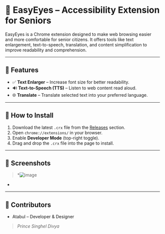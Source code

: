 # 🧓 EasyEyes – Accessibility Extension for Seniors

EasyEyes is a Chrome extension designed to make web browsing easier and more comfortable for senior citizens. It offers tools like text enlargement, text-to-speech, translation, and content simplification to improve readability and comprehension.

---

## 🚀 Features

- ✅ **Text Enlarger** – Increase font size for better readability.
- 🔊 **Text-to-Speech (TTS)** – Listen to web content read aloud.
- 🌐 **Translate** – Translate selected text into your preferred language.

---

## 🧩 How to Install

1. Download the latest `.crx` file from the [Releases](https://github.com/codeByunique/EasyEyes/releases) section.
2. Open `chrome://extensions/` in your browser.
3. Enable **Developer Mode** (top-right toggle).
4. Drag and drop the `.crx` file into the page to install.

---

## 📸 Screenshots

> *![image](https://github.com/user-attachments/assets/eb69a454-2c57-44c3-8132-05ad1f1c9943)
*

---

## 👥 Contributors

- Atabul – Developer & Designer  
> *Prince Singhel*
> *Divya*


